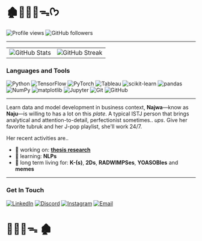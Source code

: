 # 🏚🚶🏻‍♀️ᯓᡣ𐭩

![Profile views](https://komarev.com/ghpvc/?username=najwhoas&color=blueviolet)
![GitHub followers](https://img.shields.io/github/followers/najwhoas?style=social)

---

<table style="border: none;">
  <tr>
    <td>
      <img src="https://github-readme-stats.vercel.app/api?username=najwhoas&show_icons=true&theme=radical" alt="GitHub Stats">
    </td>
    <td>
      <img src="https://github-readme-streak-stats.herokuapp.com/?user=najwhoas&theme=radical" alt="GitHub Streak">
    </td>
  </tr>
</table>


### Languages and Tools

![Python](https://img.shields.io/badge/Python-3776AB?style=for-the-badge&logo=python&logoColor=white)
![TensorFlow](https://img.shields.io/badge/TensorFlow-FF6F00?style=for-the-badge&logo=tensorflow&logoColor=white)
![PyTorch](https://img.shields.io/badge/PyTorch-EE4C2C?style=for-the-badge&logo=pytorch&logoColor=white)
![Tableau](https://img.shields.io/badge/Tableau-E97627?style=for-the-badge&logo=tableau&logoColor=white)
![scikit-learn](https://img.shields.io/badge/scikit--learn-F7931E?style=for-the-badge&logo=scikit-learn&logoColor=white)
![pandas](https://img.shields.io/badge/pandas-150458?style=for-the-badge&logo=pandas&logoColor=white)
![NumPy](https://img.shields.io/badge/NumPy-013243?style=for-the-badge&logo=numpy&logoColor=white)
![matplotlib](https://img.shields.io/badge/matplotlib-2C5F2D?style=for-the-badge&logo=matplotlib&logoColor=white)
![Jupyter](https://img.shields.io/badge/Jupyter-F37626?style=for-the-badge&logo=jupyter&logoColor=white)
![Git](https://img.shields.io/badge/Git-F05032?style=for-the-badge&logo=git&logoColor=white)
![GitHub](https://img.shields.io/badge/GitHub-181717?style=for-the-badge&logo=github&logoColor=white)

---

Learn data and model development in business context, **Najwa**—know as **Naju**—is willing to has a lot on this _plate_. A typical ISTJ person that brings analytical and attention-to-detail, perfectionist sometimes.. _ups_. Give her favorite tubruk and her J-pop playlist, she'll work 24/7.

Her recent activities are..
- 🔭 working on: **[thesis research](https://github.com/najwhoas/ux-evaluation)**
- 🌱 learning: **NLPs**
- 🔮 long term living for: **K-(s)**, **2Ds**, **RADWIMPSes**, **YOASOBIes** and **memes**

---

### Get In Touch

[![LinkedIn](https://img.shields.io/badge/LinkedIn-0A66C2?style=for-the-badge&logo=linkedin&logoColor=white)](https://linkedin.com/in/najwas)
[![Discord](https://img.shields.io/badge/Discord-7289DA?style=for-the-badge&logo=discord&logoColor=white)](https://discord.com/invite/najooa)
[![Instagram](https://img.shields.io/badge/Instagram-E4405F?style=for-the-badge&logo=instagram&logoColor=white)](https://instagram.com/njwaash)
[![Email](https://img.shields.io/badge/Email-D14836?style=for-the-badge&logo=gmail&logoColor=white)](mailto:najwasalsabie@example.com)


# 🚶🏻‍♀️ᯓ 🏚
